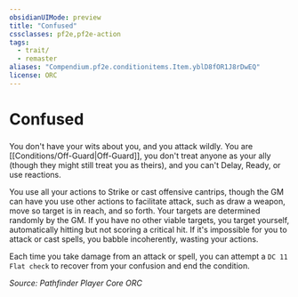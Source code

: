 ```yaml
---
obsidianUIMode: preview
title: "Confused"
cssclasses: pf2e,pf2e-action
tags:
  - trait/
  - remaster
aliases: "Compendium.pf2e.conditionitems.Item.yblD8fOR1J8rDwEQ"
license: ORC
---
```

# Confused

### 






You don't have your wits about you, and you attack wildly. You are [[Conditions/Off-Guard|Off-Guard]], you don't treat anyone as your ally (though they might still treat you as theirs), and you can't Delay, Ready, or use reactions.

You use all your actions to Strike or cast offensive cantrips, though the GM can have you use other actions to facilitate attack, such as draw a weapon, move so target is in reach, and so forth. Your targets are determined randomly by the GM. If you have no other viable targets, you target yourself, automatically hitting but not scoring a critical hit. If it's impossible for you to attack or cast spells, you babble incoherently, wasting your actions.

Each time you take damage from an attack or spell, you can attempt a `DC 11 Flat check` to recover from your confusion and end the condition.

*Source: Pathfinder Player Core*
*ORC*